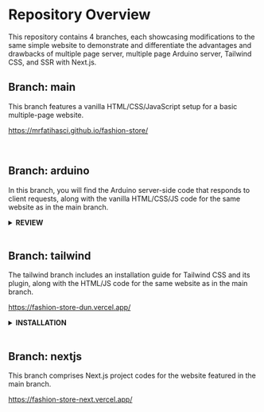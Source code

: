 # Repository Overview

This repository contains 4 branches, each showcasing modifications to the same simple website to demonstrate and differentiate the advantages and drawbacks of multiple page server, multiple page Arduino server, Tailwind CSS, and SSR with Next.js.

## Branch: main

This branch features a vanilla HTML/CSS/JavaScript setup for a basic multiple-page website.

https://mrfatihasci.github.io/fashion-store/

<br>

## Branch: arduino

In this branch, you will find the Arduino server-side code that responds to client requests, along with the vanilla HTML/CSS/JS code for the same website as in the main branch.

<details>
  <summary> <strong>REVIEW</strong> </summary>

#### Cons:

While Arduino serves as a reliable platform, there are certain limitations to be aware of:

    -   Single-thread CPU: affects concurrent processing of multiple requests.

    -   Synchronous SPI Bus Communication: Communication between Arduino and the Ethernet shield relies on synchronous SPI, impacting communication speed.

    -   Embedded SD Card Speed

    -   No TLP Support for HTTPS:

    -   No Node.js Server: The absence of a Node.js server restricts serving only multiple pages.

#### Pros:

    -   IO Pins with Analog and PWM Capabilities: ideal for smart home projects,

    -   Learning Web Development: it is great for learning web development, since it requires you to write your own back-end code from scratch(or template)

</details>
<br>

## Branch: tailwind

The tailwind branch includes an installation guide for Tailwind CSS and its plugin, along with the HTML/JS code for the same website as in the main branch.

https://fashion-store-dun.vercel.app/

  <details>
  <summary> <strong> INSTALLATION</strong> </summary>

#### Installation of Tailwind (CLI)

if you have an existing project like react angular etc, you can install it as dev-dependency. but building the project from scratch does not require first step
Install Tailwind CSS. Install tailwindcss via npm, and create your tailwind.config.js file.

    npm install -D tailwindcss
    npx tailwindcss init

Configure your template paths. Add the paths to all of your template files in your tailwind.config.js file. In `tailwind.config.js` file add:

    content: ["./src/**/*.{html,js}"]

Add the Tailwind directives to your CSS. Add the @tailwind directives for each of Tailwind’s layers to your main CSS file.

    @tailwind base;   @tailwind components;  @tailwind utilities;

Start the Tailwind CLI build process. Run the CLI tool in terminal to scan your template files for classes and build your CSS.

    npx tailwindcss -i ./src/input.css -o ./public/output.css --watch

Start using Tailwind in your HTML. Add your compiled CSS file to the <head> and start using Tailwind’s utility classes to style your content.

For production, i prefer adding below script for converting output.css to build.css, later updating css links in .html's:

    "tailwindcss-optimize": "npx tailwindcss -i output.css -o build.css --minify"

#### Prettier + Its Tailwindcss Plugin Installation:

npm install --save-dev --save-exact prettier prettier-plugin-tailwindcss
node --eval "fs.writeFileSync('.prettierrc.json','{}\n')"
add this plugin inside the {} of .prettierrc.json:
"plugins": ["prettier-plugin-tailwindcss"]

create a .prettierignore file to let the Prettier CLI and editors know which files to not format. add 'build' 'coverage' etc in it without
Now, format all files with Prettier:

    "prettier" : "npx prettier --write **/*.html"

    npm run tailwindcss

    npm run prettier

you can add a script for minifying css in package.json if you are lazy like me:
"tailwindcss-optimize": "npx tailwindcss -o build.css --minify"

my preference in .prettier.json:

    "singleQuote": false,
    "htmlWhitespaceSensitivity": "ignore",
    "printWidth": 400

note: setting printWidth to ~100 before any git push is a good idea

#### Installation of only Prettier:

there are 2 ways: one is to install prettier extension in vscode and the other is to install it with npm as we will do now.

- in vscode settings, we also leave prettier-config-path empty instead of .prettierrc or .prettier.json... I assume .prettier.json is like a high level settings of prettier (probably just because it is installed via npm) and mostly used between team members, and better to practice it even in personal projects

  npm init -y

  npm i --save-dev --save-exact prettier

this is to only reformat javascript.js file
npx prettier --write javascript.js

this is to only check javascript.js file without applying any reformat
npx prettier --check javascript.js

</details>

<br>

## Branch: nextjs

This branch comprises Next.js project codes for the website featured in the main branch.

https://fashion-store-next.vercel.app/
